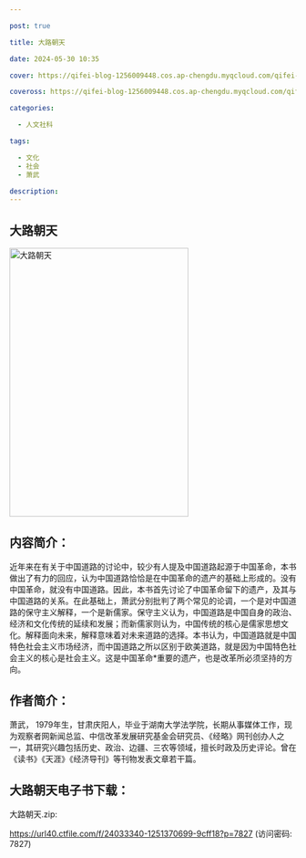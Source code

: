 ```yaml
---

post: true

title: 大路朝天

date: 2024-05-30 10:35

cover: https://qifei-blog-1256009448.cos.ap-chengdu.myqcloud.com/qifei-blog/s29751255.jpg

coveross: https://qifei-blog-1256009448.cos.ap-chengdu.myqcloud.com/qifei-blog/s29751255.jpg

categories:

  - 人文社科

tags:

  - 文化
  - 社会
  - 萧武

description:
---
```


## 大路朝天

<img alt="大路朝天" class="aligncenter loading" data-was-processed="true" decoding="async" fetchpriority="high" height="471" src="https://qifei-blog-1256009448.cos.ap-chengdu.myqcloud.com/qifei-blog/s29751255.jpg" style="cursor: zoom-in;" width="314"/>

## 内容简介：

近年来在有关于中国道路的讨论中，较少有人提及中国道路起源于中国革命，本书做出了有力的回应，认为中国道路恰恰是在中国革命的遗产的基础上形成的。没有中国革命，就没有中国道路。因此，本书首先讨论了中国革命留下的遗产，及其与中国道路的关系。在此基础上，萧武分别批判了两个常见的论调，一个是对中国道路的保守主义解释，一个是新儒家。保守主义认为，中国道路是中国自身的政治、经济和文化传统的延续和发展；而新儒家则认为，中国传统的核心是儒家思想文化。解释面向未来，解释意味着对未来道路的选择。本书认为，中国道路就是中国特色社会主义市场经济，而中国道路之所以区别于欧美道路，就是因为中国特色社会主义的核心是社会主义。这是中国革命*重要的遗产，也是改革所必须坚持的方向。

## 作者简介：

 萧武， 1979年生，甘肃庆阳人，毕业于湖南大学法学院，长期从事媒体工作，现为观察者网新闻总监、中信改革发展研究基金会研究员、《经略》网刊创办人之一，其研究兴趣包括历史、政治、边疆、三农等领域，擅长时政及历史评论。曾在《读书》《天涯》《经济导刊》等刊物发表文章若干篇。

## 大路朝天电子书下载：

大路朝天.zip: 

https://url40.ctfile.com/f/24033340-1251370699-9cff18?p=7827 (访问密码: 7827)
